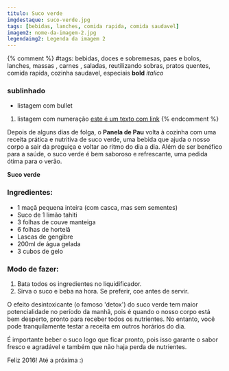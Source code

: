 ```yaml
---
titulo: Suco verde
imgdestaque: suco-verde.jpg
tags: [bebidas, lanches, comida rapida, comida saudavel]
imagem2: nome-da-imagem-2.jpg
legendaimg2: Legenda da imagem 2
---
```

{% comment %}
#tags: bebidas, doces e sobremesas, paes e bolos, lanches, massas , carnes , saladas, reutilizando sobras, pratos quentes, comida rapida, cozinha saudavel, especiais
**bold**
*italico*
### sublinhado
* listagem com bullet
1. listagem com numeração
[este é um texto com link](https://www.enderecodolink.com)
{% endcomment %}

Depois de alguns dias de folga, o **Panela de Pau** volta à cozinha com uma receita prática e nutritiva de suco verde, uma bebida que ajuda o nosso corpo a sair da preguiça e voltar ao ritmo do dia a dia. Além de ser benéfico para a saúde, o suco verde é bem saboroso e refrescante, uma pedida ótima para o verão. 

**Suco verde**

### Ingredientes: 

* 1 maçã pequena inteira (com casca, mas sem sementes)
* Suco de 1 limão tahiti
* 3 folhas de couve manteiga
* 6 folhas de hortelã
* Lascas de gengibre
* 200ml de água gelada
* 3 cubos de gelo

### Modo de fazer:

1. Bata todos os ingredientes no liquidificador. 
2. Sirva o suco e beba na hora. Se preferir, coe antes de servir. 

O efeito desintoxicante (o famoso 'detox') do suco verde tem maior potencialidade no período da manhã, pois é quando o nosso corpo está bem desperto, pronto para receber todos os nutrientes. No entanto, você pode tranquilamente testar a receita em outros horários do dia.

É importante beber o suco logo que ficar pronto, pois isso garante o sabor fresco e agradável e também que não haja perda de nutrientes. 

Feliz 2016! Até a próxima :)